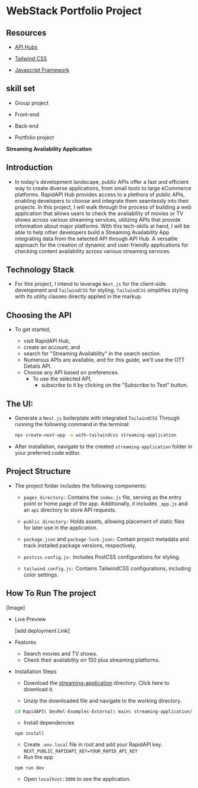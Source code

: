 
# WebStack Portfolio Project 
## Resources

  + [API Hubs](https://rapidapi.com/hub)
  
  + [ Tailwind CSS](https://tailwindcss.com/docs/installation)
  
  + [Javascript Framework](https://nextjs.org/)

## skill set

  + Group project
    
  + Front-end
    
  + Back-end
    
  + Portfolio project

**Streaming Availability Application**

## Introduction

  + In today's development landscape, public APIs offer a fast and efficient way to create diverse applications,
from small tools to large eCommerce platforms. RapidAPI Hub provides access to a plethora of public APIs, 
enabling developers to choose and integrate them seamlessly into their projects. In this project, I will walk
through the process of building a web application that allows users to check the availability of movies or TV
shows across various streaming services, utilizing APIs that provide information about major platforms. With 
this tech-skills at hand, I will be able to help other developers build a Streaming Availability App integrating data 
from the selected API through API Hub. A versatile approach  for the creation of dynamic and user-friendly 
applications for checking content availability across various streaming services.


## Technology Stack

  + For this project, I intend to leverage `Next.js` for the client-side development and `TailwindCSS` for styling. 
`TailwindCSS` simplifies styling with its utility classes directly applied in the markup.

## Choosing the API

  + To get started,

    + visit RapidAPI Hub,
    + create an account, and
    + search for "Streaming Availability" in the search section.
    + Numerous APIs are available, and for this guide, we'll use the OTT Details API.
    + Choose any API based on preferences.
      + To use the selected API,
        + subscribe to it by clicking on the "Subscribe to Test" button.

## The UI:

  + Generate a `Next.js` boilerplate with integrated `TailwindCSS` Through running the following command in the terminal:

    ```bash
    npx create-next-app -e with-tailwindcss streaming-application
    ```

  + After installation, navigate to the created `streaming-application` folder in your preferred code editor.

## Project Structure

  + The project folder includes the following components:

    + `pages directory:` Contains the `index.js` file, serving as the entry point or home page of the app. Additionally, 
  it includes `_app.js` and an `api` directory to store API requests.
  
    + `public directory:` Holds assets, allowing placement of static files for later use in the application.
  
    + `package.json` and `package-lock.json:` Contain project metadata and track installed package versions, respectively.
  
    + `postcss.config.js:` Includes PostCSS configurations for styling.
  
    + `tailwind.config.js:` Contains TailwindCSS configurations, including color settings.

## How To Run The project

[Image]
  
  + Live Preview

    [add deployment Link]

  + Features
    + Search movies and TV shows.
    + Check their availability on 150 plus streaming platforms.

  + Installation Steps
    + Download the [streaming-application](https://github.com/kelvin-thegreat/Webstack_portfolio_project_streaming_availability) directory. Click here to download it.

    + Unzip the downloaded file and navigate to the working directory.
    ```bash
    cd RapidAPI\ DevRel-Examples-External\ main\ streaming-application/
    ```
    + Install dependencies
    ```
    npm install
    ```
    + Create `.env.local` file in root and add your RapidAPI key. `NEXT_PUBLIC_RAPIDAPI_KEY=YOUR_RAPID_API_KEY`
    + Run the app
    ```
    npm run dev
    ```
    + Open `localhost:3000` to see the application.
